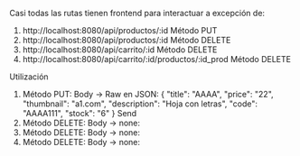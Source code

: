 Casi todas las rutas tienen frontend para interactuar a excepción de:

1. http://localhost:8080/api/productos/:id Método PUT
2. http://localhost:8080/api/productos/:id Método DELETE
3. http://localhost:8080/api/carrito/:id Método DELETE
4. http://localhost:8080/api/carrito/:id/productos/:id_prod Método DELETE

Utilización

1. Método PUT: Body -> Raw en JSON:
   {
   "title": "AAAA",
   "price": "22",
   "thumbnail": "a1.com",
   "description": "Hoja con letras",
   "code": "AAAA111",
   "stock": "6"
   }
   Send
2. Método DELETE: Body -> none:
3. Método DELETE: Body -> none:
4. Método DELETE: Body -> none:
